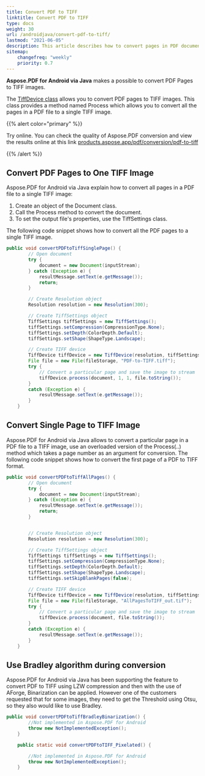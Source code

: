 ```yaml
---
title: Convert PDF to TIFF 
linktitle: Convert PDF to TIFF  
type: docs
weight: 30
url: /androidjava/convert-pdf-to-tiff/
lastmod: "2021-06-05"
description: This article describes how to convert pages in PDF document into TIFF image. You will learn how to convert all or single pages to TIFF images with Aspose.PDF for Android via Android via Java.
sitemap:
    changefreq: "weekly"
    priority: 0.7
---
```


**Aspose.PDF for Android via Java** makes a possible to convert PDF Pages to TIFF  images.

The [TiffDevice class](https://apireference.aspose.com/pdf/java/com.aspose.pdf.devices/tiffdevice) allows you to convert PDF pages to TIFF images. This class provides a method named Process which allows you to convert all the pages in a PDF file to a single TIFF image.

{{% alert color="primary" %}}

Try online. You can check the quality of Aspose.PDF conversion and view the results online at this link [products.aspose.app/pdf/conversion/pdf-to-tiff](https://products.aspose.app/pdf/conversion/pdf-to-tiff)

{{% /alert %}}

## Convert PDF Pages to One TIFF Image

Aspose.PDF for Android via Java explain how to convert all pages in a PDF file to a single TIFF image:

1. Create an object of the Document class.
1. Call the Process method to convert the document.
1. To set the output file's properties, use the TiffSettings class.

The following code snippet shows how to convert all the PDF pages to a single TIFF image.

```java
public void convertPDFtoTiffSinglePage() {
        // Open document
        try {
            document = new Document(inputStream);
        } catch (Exception e) {
            resultMessage.setText(e.getMessage());
            return;
        }

        // Create Resolution object
        Resolution resolution = new Resolution(300);

        // Create TiffSettings object
        TiffSettings tiffSettings = new TiffSettings();
        tiffSettings.setCompression(CompressionType.None);
        tiffSettings.setDepth(ColorDepth.Default);
        tiffSettings.setShape(ShapeType.Landscape);

        // Create TIFF device
        TiffDevice tiffDevice = new TiffDevice(resolution, tiffSettings);
        File file = new File(fileStorage, "PDF-to-TIFF.tiff");
        try {
            // Convert a particular page and save the image to stream
            tiffDevice.process(document, 1, 1, file.toString());
        }
        catch (Exception e) {
            resultMessage.setText(e.getMessage());
        }
    }

```

## Convert Single Page to TIFF Image

Aspose.PDF for Android via Java allows to convert a particular page in a PDF file to a TIFF image, use an overloaded version of the Process(..) method which takes a page number as an argument for conversion. The following code snippet shows how to convert the first page of a PDF to TIFF format.

```java
public void convertPDFtoTiffAllPages() {
        // Open document
        try {
            document = new Document(inputStream);
        } catch (Exception e) {
            resultMessage.setText(e.getMessage());
            return;
        }


        // Create Resolution object
        Resolution resolution = new Resolution(300);

        // Create TiffSettings object
        TiffSettings tiffSettings = new TiffSettings();
        tiffSettings.setCompression(CompressionType.None);
        tiffSettings.setDepth(ColorDepth.Default);
        tiffSettings.setShape(ShapeType.Landscape);
        tiffSettings.setSkipBlankPages(false);

        // Create TIFF device
        TiffDevice tiffDevice = new TiffDevice(resolution, tiffSettings);
        File file = new File(fileStorage, "AllPagesToTIFF_out.tif");
        try {
            // Convert a particular page and save the image to stream
            tiffDevice.process(document, file.toString());
        }
        catch (Exception e) {
            resultMessage.setText(e.getMessage());
        }
    }
```

## Use Bradley algorithm during conversion

Aspose.PDF for Android via Java has been supporting the feature to convert PDF to TIFF using LZW compression and then with the use of AForge, Binarization can be applied. However one of the customers requested that for some images, they need to get the Threshold using Otsu, so they also would like to use Bradley.

```java
public void convertPDFtoTiffBradleyBinarization() {
        //Not implemented in Aspose.PDF for Android
        throw new NotImplementedException();
    }

    public static void convertPDFtoTIFF_Pixelated() {

        //Not implemented in Aspose.PDF for Android
        throw new NotImplementedException();
    }
```
